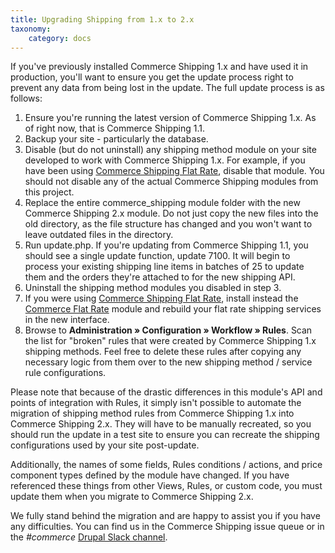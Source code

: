 ```yaml
---
title: Upgrading Shipping from 1.x to 2.x
taxonomy:
    category: docs
---
```


If you've previously installed Commerce Shipping 1.x and have used it in production, you'll want to ensure you get the update process right to prevent any data from being lost in the update. The full update process is as follows:

<ol><li>Ensure you're running the latest version of Commerce Shipping 1.x. As of right now, that is Commerce Shipping 1.1.</li>
<li>Backup your site - particularly the database.</li>
<li>Disable (but do not uninstall) any shipping method module on your site developed to work with Commerce Shipping 1.x. For example, if you have been using <a href="http://drupal.org/project/commerce_shipping_flat_rate" rel="nofollow">Commerce Shipping Flat Rate</a>, disable that module. You should not disable any of the actual Commerce Shipping modules from this project.</li>
<li>Replace the entire commerce_shipping module folder with the new Commerce Shipping 2.x module. Do not just copy the new files into the old directory, as the file structure has changed and you won't want to leave outdated files in the directory.</li>
<li>Run update.php. If you're updating from Commerce Shipping 1.1, you should see a single update function, update 7100. It will begin to process your existing shipping line items in batches of 25 to update them and the orders they're attached to for the new shipping API.</li>
<li>Uninstall the shipping method modules you disabled in step 3.</li>
<li>If you were using <a href="http://drupal.org/project/commerce_shipping_flat_rate" rel="nofollow">Commerce Shipping Flat Rate</a>, install instead the <a href="http://drupal.org/project/commerce_flat_rate" rel="nofollow">Commerce Flat Rate</a> module and rebuild your flat rate shipping services in the new interface.</li>
<li>Browse to <strong>Administration » Configuration » Workflow » Rules</strong>. Scan the list for "broken" rules that were created by Commerce Shipping 1.x shipping methods. Feel free to delete these rules after copying any necessary logic from them over to the new shipping method / service rule configurations.</li>
</ol>

Please note that because of the drastic differences in this module's API and points of integration with Rules, it simply isn't possible to automate the migration of shipping method rules from Commerce Shipping 1.x into Commerce Shipping 2.x. They will have to be manually recreated, so you should run the update in a test site to ensure you can recreate the shipping configurations used by your site post-update.

Additionally, the names of some fields, Rules conditions / actions, and price component types defined by the module have changed. If you have referenced these things from other Views, Rules, or custom code, you must update them when you migrate to Commerce Shipping 2.x.

We fully stand behind the migration and are happy to assist you if you have any difficulties. You can find us in the Commerce Shipping issue queue or in the *#commerce* [Drupal Slack channel].

[Drupal Slack channel]: https://www.drupal.org/slack
